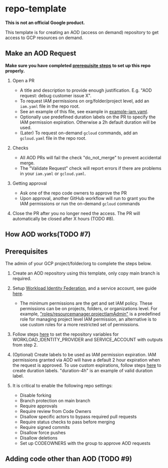 # repo-template

**This is not an official Google product.**

This template is for creating an AOD (access on demand) repository to get access
to GCP resources on demand.

## Make an AOD Request

**Make sure you have completed
[prerequisite steps](https://github.com/abcxyz/aod-template/blob/main/README.md#prerequisites)
to set up this repo properly.**

1.  Open a PR

    -   A title and description to provide enough justification. E.g. "AOD
        request: debug customer issue X".
    -   To request IAM permissions on org/folder/project level, add an
        `iam.yaml` file in the repo root.
    -   See an example of this file, see example in
        [example-iam.yaml](https://github.com/abcxyz/aod-template/example-iam.yaml).
    -   Optionally use predefined duration labels on the PR to specify the IAM
        permission expiration. Otherwise a 2h default duration will be used.
    -   (Later) To request on-demand `gcloud` commands, add an `gcloud.yaml`
        file in the repo root.

2.  Checks

    -   All AOD PRs will fail the check "do_not_merge" to prevent accidental
        merge.
    -   The "Validate Request" check will report errors if there are problems in
        your `iam.yaml` or `gcloud.yaml`.

3.  Getting approval

    -   Ask one of the repo code owners to approve the PR
    -   Upon approval, another GitHub workflow will run to grant you the IAM
        permissions or run the on-demand `gcloud` commands

4.  Close the PR after you no longer need the access. The PR will automatically
    be closed after X hours (TODO #8).

## How AOD works(TODO #7)

## Prerequisites

The admin of your GCP project/folder/org to complete the steps below.

1.  Create an AOD repository using this template, only copy main branch is
    required.

2.  Setup
    [Workload Identity Federation](https://cloud.google.com/iam/docs/workload-identity-federation),
    and a service account, see guide
    [here](https://github.com/google-github-actions/auth#setting-up-workload-identity-federation).

    -   The minimum permissions are the get and set IAM policy. These
        permissions can be on projects, folders, or organizations level. For
        example,
        ["roles/resourcemanager.projectIamAdmin"](https://cloud.google.com/resource-manager/docs/access-control-proj#resourcemanager.projectIamAdmin)
        is a predefined role for managing project level IAM permission, an
        alternative is to use custom roles for a more restricted set of
        permissions.

3.  Follow steps
    [here](https://docs.github.com/en/actions/learn-github-actions/variables#creating-configuration-variables-for-a-repository)
    to set the repository variables for WORKLOAD_IDENTITY_PROVIDER and
    SERVICE_ACCOUNT with outputs from step 2.

4.  (Optional) Create labels to be used as IAM permission expiration. IAM
    permissions granted via AOD will have a default 2 hour expiration when the
    request is approved. To use custom expirations, follow steps
    [here](https://docs.github.com/en/issues/using-labels-and-milestones-to-track-work/managing-labels#creating-a-label)
    to create duration labels. "duration-4h" is an example of valid duration
    label.

5.  It is critical to enable the following repo settings:

    -   Disable forking
    -   Branch protection on main branch
    -   Require approvals
    -   Require review from Code Owners
    -   Disallow specific actors to bypass required pull requests
    -   Require status checks to pass before merging
    -   Require signed commits
    -   Disallow force pushes
    -   Disallow deletions
    -   Set up CODEOWNERS with the group to approve AOD requests

## Adding code other than AOD (TODO #9)
